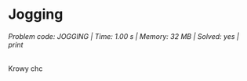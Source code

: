 # Jogging
###### Problem code: JOGGING \| Time: 1.00 s \| Memory: 32 MB \| Solved: yes \| print

Krowy chc
